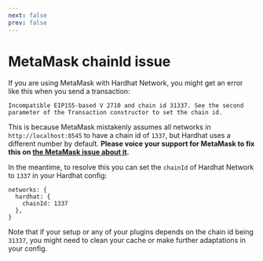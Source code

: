 ```yaml
---
next: false
prev: false
---
```


# MetaMask chainId issue

If you are using MetaMask with Hardhat Network, you might get an error like this when you send a transaction:

```
Incompatible EIP155-based V 2710 and chain id 31337. See the second parameter of the Transaction constructor to set the chain id.
```

This is because MetaMask mistakenly assumes all networks in `http://localhost:8545` to have a chain id of `1337`, but Hardhat uses a different number by default. **Please voice your support for MetaMask to fix this on [the MetaMask issue about it](https://github.com/MetaMask/metamask-extension/issues/10290).**

In the meantime, to resolve this you can set the `chainId` of Hardhat Network to `1337` in your Hardhat config:

```
networks: {
  hardhat: {
    chainId: 1337
  },
}
```

Note that if your setup or any of your plugins depends on the chain id being `31337`, you might need to clean your
cache or make further adaptations in your config.
